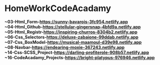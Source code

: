 # HomeWorkCodeAcadamy
<b>~03-Html_Form-https://sunny-bavarois-3fc954.netlify.app<b><br>
<b>~04-Html_Github-https://stellular-gingersnap-4bfd9a.netlify.app<b><br>
<b>~05-Html_Registr-https://inspiring-churros-8304b2.netlify.app<b><br>
<b>~06-Css_Selectors-https://deluxe-zabaione-99ddab.netlify.app<b><br>
<b>~07-Css_BoxModel-https://musical-maamoul-d39e98.netlify.app<b><br>
<b>~08-Navbar-https://endearing-moxie-367243.netlify.app<b><br>
<b>~14-Css-SCSS_Project-https://darling-profiterole-908b57.netlify.app<b><br>
<b>~16-CodeAcadamy_Projects-https://bright-platypus-976946.netlify.app<b><br>
